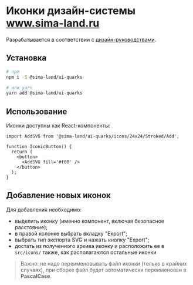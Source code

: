 # Иконки дизайн-системы www.sima-land.ru

Разрабатывается в соответствии с [дизайн-руководствами](https://www.figma.com/file/NUkikBKmMo6WiXbWbHJWhkWh/Icons).

## Установка

```bash
# npm
npm i -S @sima-land/ui-quarks

# или yarn
yarn add @sima-land/ui-quarks
```

## Использование

Иконки доступны как React-компоненты:

```tsx
import AddSVG from '@sima-land/ui-quarks/icons/24x24/Stroked/Add';

function IconicButton() {
  return (
    <button>
      <AddSVG fill='#f00' />
    </button>
  );
}
```

## Добавление новых иконок

Для добавления необходимо:

- выделить иконку (именно компонент, включая безопасное расстояние);
- в правой колонке выбрать вкладку "Export";
- выбрать тип экспорта SVG и нажать кнопку "Export";
- достать из полученного архива иконку и расположить ее в `src/icons/` также, как располагаются остальные иконки

> Важно: не надо переименовывать файл иконки (только в крайних случаях), при сборке файл будет автоматически переименован в **PascalCase**.
